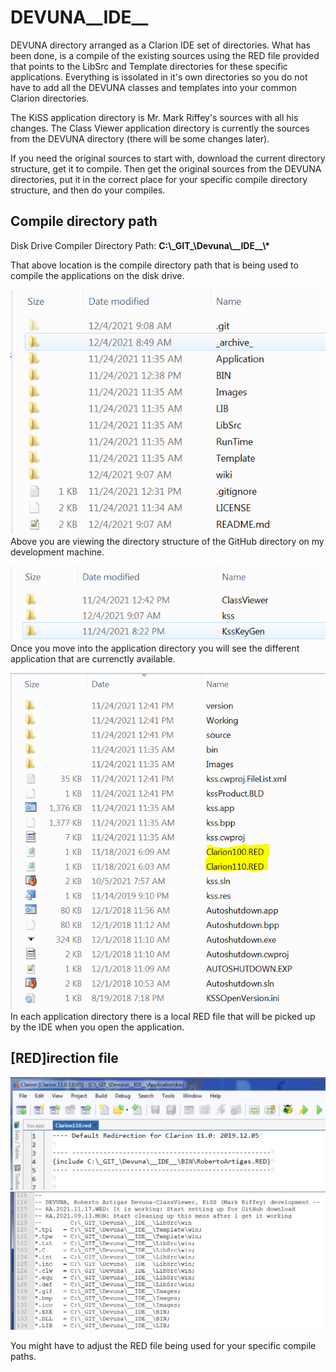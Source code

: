 # DEVUNA__IDE__
DEVUNA directory arranged as a Clarion IDE set of directories. What has been done, is a compile of the existing sources using 
the RED file provided that points to the LibSrc and Template directories for these specific applications. Everything is issolated 
in it's own directories so you do not have to add all the DEVUNA classes and templates into your common Clarion directories.

The KiSS application directory is Mr. Mark Riffey's sources with all his changes. The Class Viewer application directory 
is currently the sources from the DEVUNA directory (there will be some changes later).

If you need the original sources to start with, download the current directory structure, get it to compile. Then get the original sources 
from the DEVUNA directories, put it in the correct place for your specific compile directory structure, and then do your compiles.

## Compile directory path

Disk Drive Compiler Directory Path: **C:\\\_GIT\_\\Devuna\\\_\_IDE\_\_\\\***

That above location is the compile directory path that is being used to compile the applications on the disk drive. 

![A](https://github.com/RobertArtigas/DEVUNA__IDE__/blob/main/wiki/Images/DEVUNA_DIRECTORY_01.PNG)
Above you are viewing the directory structure of the GitHub directory on my development machine.

![A](https://github.com/RobertArtigas/DEVUNA__IDE__/blob/main/wiki/Images/DEVUNA_DIRECTORY_02.PNG)
Once you move into the application directory you will see the different application that are currenctly available.

![A](https://github.com/RobertArtigas/DEVUNA__IDE__/blob/main/wiki/Images/DEVUNA_DIRECTORY_03.PNG)
In each application directory there is a local RED file that will be picked up by the IDE when you open the application.

## [RED]irection file

![A](https://github.com/RobertArtigas/DEVUNA__IDE__/blob/main/wiki/Images/DEVUNA_RED_01.PNG)
![A](https://github.com/RobertArtigas/DEVUNA__IDE__/blob/main/wiki/Images/DEVUNA_RED_02.PNG)


You might have to adjust the RED file being used for your specific compile paths. 
